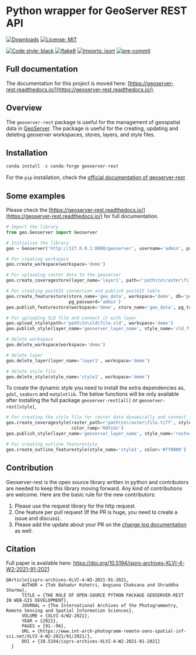 # Python wrapper for GeoServer REST API

[![Downloads](https://pepy.tech/badge/geoserver-rest)](https://pepy.tech/project/geoserver-rest)
[![License: MIT](https://img.shields.io/badge/License-MIT-yellow.svg)](https://opensource.org/licenses/MIT)

[![Code style: black](https://img.shields.io/badge/code%20style-black-000000.svg)](https://github.com/psf/black)
[![flake8](https://img.shields.io/badge/linter-flake8-green)](https://flake8.pycqa.org/)
[![Imports: isort](https://img.shields.io/badge/%20imports-isort-%231674b1?style=flat&labelColor=ef8336)](https://pycqa.github.io/isort/)
[![pre-commit](https://img.shields.io/badge/pre--commit-enabled-brightgreen?logo=pre-commit&logoColor=white)](https://github.com/pre-commit/pre-commit)

## Full documentation

The documentation for this project is moved here: [https://geoserver-rest.readthedocs.io/](https://geoserver-rest.readthedocs.io/).

## Overview

The `geoserver-rest` package is useful for the management of geospatial data in [GeoServer](http://geoserver.org/). The package is useful for the creating, updating and deleting geoserver workspaces, stores, layers, and style files.

## Installation

```python
conda install -c conda-forge geoserver-rest
```

For the `pip` installation, check the [official documentation of geoserver-rest](https://geoserver-rest.readthedocs.io/en/latest/installation.html)

## Some examples

Please check the [https://geoserver-rest.readthedocs.io/](https://geoserver-rest.readthedocs.io/) for full documentation.

```python
# Import the library
from geo.Geoserver import Geoserver

# Initialize the library
geo = Geoserver('http://127.0.0.1:8080/geoserver', username='admin', password='geoserver')

# For creating workspace
geo.create_workspace(workspace='demo')

# For uploading raster data to the geoserver
geo.create_coveragestore(layer_name='layer1', path=r'path\to\raster\file.tif', workspace='demo')

# For creating postGIS connection and publish postGIS table
geo.create_featurestore(store_name='geo_data', workspace='demo', db='postgres', host='localhost', pg_user='postgres',
                        pg_password='admin')
geo.publish_featurestore(workspace='demo', store_name='geo_data', pg_table='geodata_table_name')

# For uploading SLD file and connect it with layer
geo.upload_style(path=r'path\to\sld\file.sld', workspace='demo')
geo.publish_style(layer_name='geoserver_layer_name', style_name='sld_file_name', workspace='demo')

# delete workspace
geo.delete_workspace(workspace='demo')

# delete layer
geo.delete_layer(layer_name='layer1', workspace='demo')

# delete style file
geo.delete_style(style_name='style1', workspace='demo')
```

To create the dynamic style you need to install the extra dependencies as, `gdal`, `seaborn` and `matplotlib`. The below functions will be only available after installing the full package `geoserver-rest[all]` or `geoserver-rest[style]`,

```python
# For creating the style file for raster data dynamically and connect it with layer
geo.create_coveragestyle(raster_path=r'path\to\raster\file.tiff', style_name='style_1', workspace='demo',
                         color_ramp='RdYiGn')
geo.publish_style(layer_name='geoserver_layer_name', style_name='raster_file_name', workspace='demo')

# For creating outline featurestyle
geo.create_outline_featurestyle(style_name='style1', color='#ff0000')

```

## Contribution

Geoserver-rest is the open source library written in python and contributors are needed to keep this library moving forward. Any kind of contributions are welcome. Here are the basic rule for the new contributors:

1. Please use the request library for the http request.
2. One feature per pull request (If the PR is huge, you need to create a issue and discuss).
3. Please add the update about your PR on the [change log documentation](https://github.com/gicait/geoserver-rest/blob/master/docs/source/change_log.rst#master-branch) as well.

## Citation

Full paper is available here: https://doi.org/10.5194/isprs-archives-XLVI-4-W2-2021-91-2021

```
@Article{isprs-archives-XLVI-4-W2-2021-91-2021,
      AUTHOR = {Tek Bahadur Kshetri, Angsana Chaksana and Shraddha Sharma},
      TITLE = {THE ROLE OF OPEN-SOURCE PYTHON PACKAGE GEOSERVER-REST IN WEB-GIS DEVELOPMENT},
      JOURNAL = {The International Archives of the Photogrammetry, Remote Sensing and Spatial Information Sciences},
      VOLUME = {XLVI-4/W2-2021},
      YEAR = {2021},
      PAGES = {91--96},
      URL = {https://www.int-arch-photogramm-remote-sens-spatial-inf-sci.net/XLVI-4-W2-2021/91/2021/},
      DOI = {10.5194/isprs-archives-XLVI-4-W2-2021-91-2021}
  }
```
